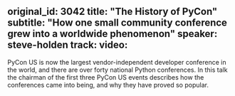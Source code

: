 original_id: 3042
title: "The History of PyCon"
subtitle: "How one small community conference grew into a worldwide phenomenon"
speaker: steve-holden
track: 
video:
---
PyCon US is now the largest vendor-independent developer conference in the world, and there are over forty national Python conferences. In this talk the chairman of the first three PyCon US events describes how the conferences came into being, and why they have proved so popular.